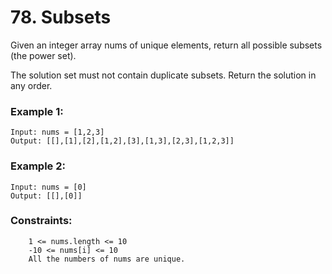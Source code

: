 # 78. Subsets

Given an integer array nums of unique elements, return all possible subsets (the power set).

The solution set must not contain duplicate subsets. Return the solution in any order.

 

### Example 1:
```
Input: nums = [1,2,3]
Output: [[],[1],[2],[1,2],[3],[1,3],[2,3],[1,2,3]]
```
### Example 2:
```
Input: nums = [0]
Output: [[],[0]]
```
 

### Constraints:
```
    1 <= nums.length <= 10
    -10 <= nums[i] <= 10
    All the numbers of nums are unique.
```
